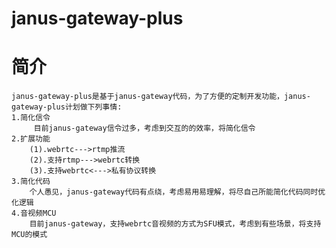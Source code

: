 # janus-gateway-plus

# 简介
    janus-gateway-plus是基于janus-gateway代码，为了方便的定制开发功能，janus-gateway-plus计划做下列事情:
    1.简化信令
         目前janus-gateway信令过多，考虑到交互的的效率，将简化信令
    2.扩展功能
        (1).webrtc--->rtmp推流
        (2).支持rtmp--->webrtc转换
        (3).支持webrtc<--->私有协议转换
    3.简化代码
        个人愚见，janus-gateway代码有点绕，考虑易用易理解，将尽自己所能简化代码同时优化逻辑
    4.音视频MCU
        目前janus-gateway，支持webrtc音视频的方式为SFU模式，考虑到有些场景，将支持MCU的模式
